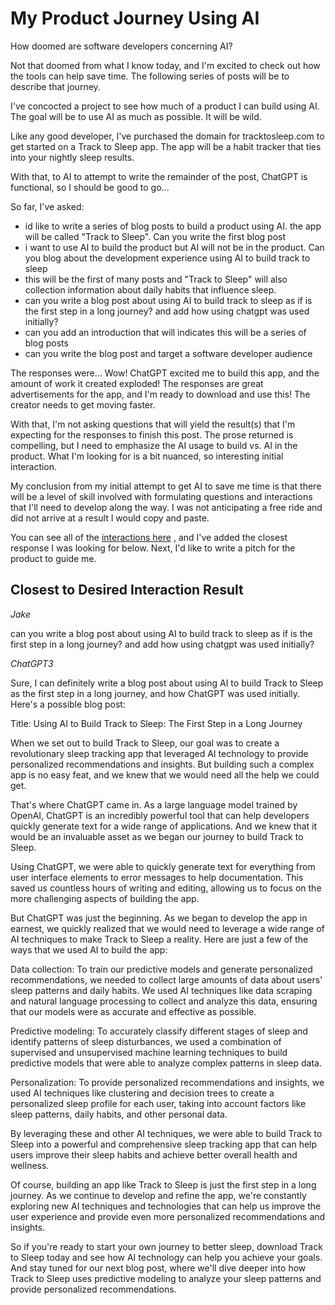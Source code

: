 # My Product Journey Using AI

How doomed are software developers concerning AI?

Not that doomed from what I know today, and I'm excited to check out how the tools can help save time. The following series of posts will be to describe that journey.

I've concocted a project to see how much of a product I can build using AI. The goal will be to use AI as much as possible. It will be wild.

Like any good developer, I've purchased the domain for tracktosleep.com to get started on a Track to Sleep app. The app will be a habit tracker that ties into your nightly sleep results.

With that, to AI to attempt to write the remainder of the post, ChatGPT is functional, so I should be good to go...

So far, I've asked:

- id like to write a series of blog posts to build a product using AI. the app will be called "Track to Sleep". Can you write the first blog post
- i want to use AI to build the product but AI will not be in the product. Can you blog about the development experience using AI to build track to sleep
- this will be the first of many posts and "Track to Sleep" will also collection information about daily habits that influence sleep.
- can you write a blog post about using AI to build track to sleep as if is the first step in a long journey? and add how using chatgpt was used initially?
- can you add an introduction that will indicates this will be a series of blog posts
- can you write the blog post and target a software developer audience

The responses were... Wow! ChatGPT excited me to build this app, and the amount of work it created exploded! The responses are great advertisements for the app, and I'm ready to download and use this! The creator needs to get moving faster.

With that, I'm not asking questions that will yield the result(s) that I'm expecting for the responses to finish this post. The prose returned is compelling, but I need to emphasize the AI usage to build vs. AI in the product. What I'm looking for is a bit nuanced, so interesting initial interaction.

My conclusion from my initial attempt to get AI to save me time is that there will be a level of skill involved with formulating questions and interactions that I'll need to develop along the way. I was not anticipating a free ride and did not arrive at a result I would copy and paste.

You can see all of the [interactions here](first-blog-post-chatgpt-full.md)
, and I've added the closest response I was looking for below. Next, I'd like to write a pitch for the product to guide me.

## Closest to Desired Interaction Result

_Jake_

can you write a blog post about using AI to build track to sleep as if is the first step in a long journey? and add how using chatgpt was used initially?

_ChatGPT3_

Sure, I can definitely write a blog post about using AI to build Track to Sleep as the first step in a long journey, and how ChatGPT was used initially. Here's a possible blog post:

Title: Using AI to Build Track to Sleep: The First Step in a Long Journey

When we set out to build Track to Sleep, our goal was to create a revolutionary sleep tracking app that leveraged AI technology to provide personalized recommendations and insights. But building such a complex app is no easy feat, and we knew that we would need all the help we could get.

That's where ChatGPT came in. As a large language model trained by OpenAI, ChatGPT is an incredibly powerful tool that can help developers quickly generate text for a wide range of applications. And we knew that it would be an invaluable asset as we began our journey to build Track to Sleep.

Using ChatGPT, we were able to quickly generate text for everything from user interface elements to error messages to help documentation. This saved us countless hours of writing and editing, allowing us to focus on the more challenging aspects of building the app.

But ChatGPT was just the beginning. As we began to develop the app in earnest, we quickly realized that we would need to leverage a wide range of AI techniques to make Track to Sleep a reality. Here are just a few of the ways that we used AI to build the app:

Data collection: To train our predictive models and generate personalized recommendations, we needed to collect large amounts of data about users' sleep patterns and daily habits. We used AI techniques like data scraping and natural language processing to collect and analyze this data, ensuring that our models were as accurate and effective as possible.

Predictive modeling: To accurately classify different stages of sleep and identify patterns of sleep disturbances, we used a combination of supervised and unsupervised machine learning techniques to build predictive models that were able to analyze complex patterns in sleep data.

Personalization: To provide personalized recommendations and insights, we used AI techniques like clustering and decision trees to create a personalized sleep profile for each user, taking into account factors like sleep patterns, daily habits, and other personal data.

By leveraging these and other AI techniques, we were able to build Track to Sleep into a powerful and comprehensive sleep tracking app that can help users improve their sleep habits and achieve better overall health and wellness.

Of course, building an app like Track to Sleep is just the first step in a long journey. As we continue to develop and refine the app, we're constantly exploring new AI techniques and technologies that can help us improve the user experience and provide even more personalized recommendations and insights.

So if you're ready to start your own journey to better sleep, download Track to Sleep today and see how AI technology can help you achieve your goals. And stay tuned for our next blog post, where we'll dive deeper into how Track to Sleep uses predictive modeling to analyze your sleep patterns and provide personalized recommendations.
